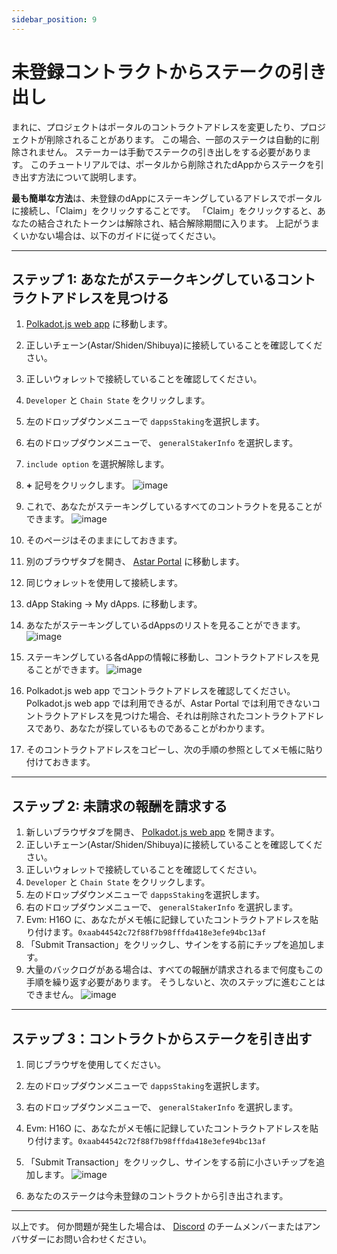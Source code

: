 ```yaml
---
sidebar_position: 9
---
```


# 未登録コントラクトからステークの引き出し

まれに、プロジェクトはポータルのコントラクトアドレスを変更したり、プロジェクトが削除されることがあります。 この場合、一部のステークは自動的に削除されません。 ステーカーは手動でステークの引き出しをする必要があります。 このチュートリアルでは、ポータルから削除されたdAppからステークを引き出す方法について説明します。

**最も簡単な方法**は、未登録のdAppにステーキングしているアドレスでポータルに接続し、「Claim」をクリックすることです。 「Claim」をクリックすると、あなたの結合されたトークンは解除され、結合解除期間に入ります。 上記がうまくいかない場合は、以下のガイドに従ってください。

---

## ステップ 1: あなたがステークキングしているコントラクトアドレスを見つける
1. [Polkadot.js web app](https://polkadot.js.org/apps/#/chainstate) に移動します。
2. 正しいチェーン(Astar/Shiden/Shibuya)に接続していることを確認してください。
3. 正しいウォレットで接続していることを確認してください。
4. `Developer` と `Chain State` をクリックします。
5. 左のドロップダウンメニューで `dappsStaking`を選択します。
6. 右のドロップダウンメニューで、 `generalStakerInfo` を選択します。
7. `include option` を選択解除します。
8. **+** 記号をクリックします。 ![image](https://user-images.githubusercontent.com/37278708/199924502-e833a53e-ce7f-4b7d-bdee-b2ea1b377904.png)

9. これで、あなたがステーキングしているすべてのコントラクトを見ることができます。 ![image](https://user-images.githubusercontent.com/37278708/199924710-61d994f3-ddae-4dfb-b4c3-f186138d86de.png)

10. そのページはそのままにしておきます。
11. 別のブラウザタブを開き、 [Astar Portal](https://portal.astar.network/astar/dapp-staking/discover) に移動します。
12. 同じウォレットを使用して接続します。
13. dApp Staking -> My dApps. に移動します。
14. あなたがステーキングしているdAppsのリストを見ることができます。 ![image](https://user-images.githubusercontent.com/37278708/199926165-909fa598-d9b2-4811-8619-f3ae414b9fb3.png)

15. ステーキングしている各dAppの情報に移動し、コントラクトアドレスを見ることができます。 ![image](https://user-images.githubusercontent.com/37278708/199926265-f1913a1a-0635-4ed2-9f9b-91e7c8e0a2ec.png)

16. Polkadot.js web app でコントラクトアドレスを確認してください。 Polkadot.js web app では利用できるが、Astar Portal では利用できないコントラクトアドレスを見つけた場合、それは削除されたコントラクトアドレスであり、あなたが探しているものであることがわかります。
17. そのコントラクトアドレスをコピーし、次の手順の参照としてメモ帳に貼り付けておきます。

---

## ステップ 2: 未請求の報酬を請求する
1. 新しいブラウザタブを開き、 [Polkadot.js web app](https://polkadot.js.org/apps/#/extrinsics) を開きます。
2. 正しいチェーン(Astar/Shiden/Shibuya)に接続していることを確認してください。
3. 正しいウォレットで接続していることを確認してください。
4. `Developer` と `Chain State` をクリックします。
5. 左のドロップダウンメニューで `dappsStaking`を選択します。
6. 右のドロップダウンメニューで、 `generalStakerInfo` を選択します。
7. Evm: H16O に、あなたがメモ帳に記録していたコントラクトアドレスを貼り付けます。`0xaab44542c72f88f7b98fffda418e3efe94bc13af`
8. 「Submit Transaction」をクリックし、サインをする前にチップを追加します。
9. 大量のバックログがある場合は、すべての報酬が請求されるまで何度もこの手順を繰り返す必要があります。 そうしないと、次のステップに進むことはできません。
![image](https://user-images.githubusercontent.com/37278708/199938229-92e8eb7d-46fa-450f-a16f-d583da7bf48c.png)
---

## ステップ 3：コントラクトからステークを引き出す
1. 同じブラウザを使用してください。
2. 左のドロップダウンメニューで `dappsStaking`を選択します。
3. 右のドロップダウンメニューで、 `generalStakerInfo` を選択します。
4. Evm: H16O に、あなたがメモ帳に記録していたコントラクトアドレスを貼り付けます。`0xaab44542c72f88f7b98fffda418e3efe94bc13af`
5. 「Submit Transaction」をクリックし、サインをする前に小さいチップを追加します。 ![image](https://user-images.githubusercontent.com/37278708/199930565-fff88330-bc9d-4680-aea3-de8d52052c00.png)

6. あなたのステークは今未登録のコントラクトから引き出されます。

---

以上です。 何か問題が発生した場合は、 [Discord](https://discord.gg/2FGq5KqwBh) のチームメンバーまたはアンバサダーにお問い合わせください。



